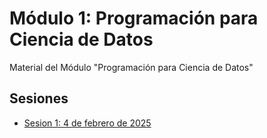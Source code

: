 # Módulo 1: Programación para Ciencia de Datos

Material del Módulo "Programación para Ciencia de Datos"

## Sesiones 
- [Sesion 1: 4 de febrero de 2025](./sesion01)
